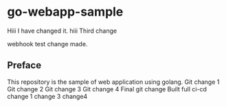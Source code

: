 # go-webapp-sample
Hiii I have changed it.
hiii
Third change

webhook test change made.
## Preface
This repository is the sample of web application using golang.
Git change 1
Git change 2
Git change 3
Git change 4
Final git change Built full ci-cd
change 1
change 3
change4

